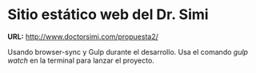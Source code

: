 # Sitio estático web del Dr. Simi

**URL:** http://www.doctorsimi.com/propuesta2/

Usando browser-sync y Gulp durante el desarrollo.
Usa el comando *gulp watch* en la terminal para lanzar el proyecto.
